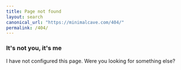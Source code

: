 ```yaml
---
title: Page not found
layout: search
canonical_url: "https://minimalcave.com/404/"
permalink: /404/
---
```

### It's not you, it's me 
I have not configured this page.
Were you looking for something else?